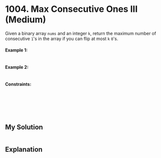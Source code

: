 # 1004. Max Consecutive Ones III (Medium)

Given a binary array `nums` and an integer `k`, return the maximum number of consecutive `1`'s in the array if you can flip at most `k` `0`'s.

#### Example 1:

```Python

```

#### Example 2:

```Python

```

#### Constraints:

` `

` `

` `

## My Solution

```Python

```

## Explanation

